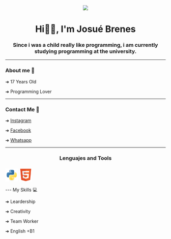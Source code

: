 <div id="header" align="center">
    <img src="//media.giphy.com/media/7NoNw4pMNTvgc/giphy.gif" width="200" />
    <h1 align="center">Hi👋🏼, I'm Josué Brenes</h1>
    <h3 align="center">Since i was a child really like programming, i am currently studying programming at the university.
    </h3>
</div>

---
### About me 👤

➜ 17 Years Old

➜ Programming Lover 

---
### Contact Me 📱

➜ [Instagram](https://www.instagram.com/brenes_3005/)

➜ [Facebook](https://www.facebook.com/Josue.Brenes.3005)

➜ [Whatsapp](https://wa.me/+50685833467)

---
 <div align="center">
    <h3>Lenguajes and Tools<h3>
 </div>
    <img src="https://github.com/devicons/devicon/blob/master/icons/python/python-original.svg" tittle="Git" **alt="Git"
    width="40" height="40"/>
    <img src="https://github.com/devicons/devicon/blob/master/icons/html5/html5-original.svg" title="HTML5" alt="HTML"
    width="40" height="40"/>
</div>

--- My Skills 💻

➜ Leardership

➜ Creativity

➜ Team Worker

➜ English +B1
